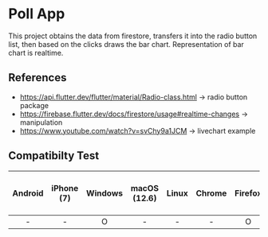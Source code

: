 # Poll App

This project obtains the data from firestore, transfers it into the radio button list, then based on the clicks draws the bar chart.
Representation of bar chart is realtime.

## References
* https://api.flutter.dev/flutter/material/Radio-class.html -> radio button package
* https://firebase.flutter.dev/docs/firestore/usage#realtime-changes -> manipulation
* https://www.youtube.com/watch?v=svChy9a1JCM -> livechart example

## Compatibilty Test

| Android | iPhone (7) | Windows | macOS (12.6) | Linux | Chrome | Firefox | Safari | Edge | Mobile Chrome on Android)
| :---:   |:----------:| :---: |:------------:| :---: |:------:| :---: | :---: | :---: | :---: |
| - |     -      | O |      -       | - |   -    | O | O | - | - |